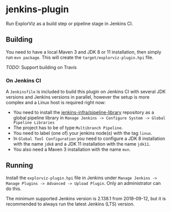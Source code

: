 # jenkins-plugin

Run ExplorViz as a build step or pipeline stage in Jenkins CI.

## Building

You need to have a local Maven 3 and JDK 8 or 11 installation, then simply run `mvn package`. This will create the `target/explorviz-plugin.hpi` file.

*TODO:* Support building on Travis

### On Jenkins CI

A `Jenkinsfile` is included to build this plugin on Jenkins CI with several JDK versions and Jenkins versions in parallel, however the setup is more complex and a Linux host is required right now:

* You need to install the [jenkins-infra/pipeline-library](https://github.com/jenkins-infra/pipeline-library) repository as a global pipeline library in `Manage Jenkins -> Configure System -> Global Pipeline Libraries`
* The project has to be of type `Multibranch Pipeline`.
* You need to label (one of) your jenkins node(s) with the tag `linux`.
* In `Global Tool Configuration` you need to configure a JDK 8 installation with the name `jdk8` and a JDK 11 installation with the name `jdk11`.
* You also need a Maven 3 installation with the name `mvn`.

## Running

Install the `explorviz-plugin.hpi` file in Jenkins under `Manage Jenkins -> Manage Plugins -> Advanced -> Upload Plugin`. Only an administrator can do this.

The minimum supported Jenkins version is 2.138.1 from 2018-09-12, but it is recommended to always run the latest Jenkins (LTS) version.
